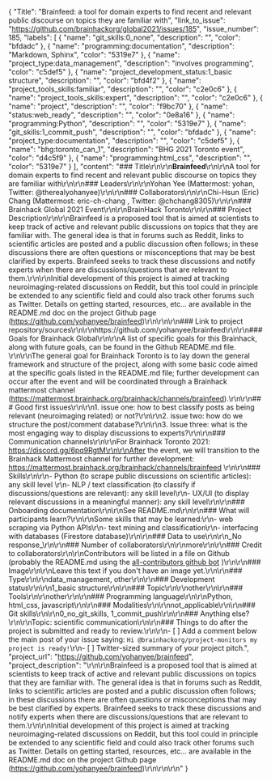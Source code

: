 {
  "Title": "Brainfeed: a tool for domain experts to find recent and relevant public discourse on topics they are familiar with",
  "link_to_issue": "https://github.com/brainhackorg/global2021/issues/185",
  "issue_number": 185,
  "labels": [
    {
      "name": "git_skills:0_none",
      "description": "",
      "color": "bfdadc"
    },
    {
      "name": "programming:documentation",
      "description": "Markdown, Sphinx",
      "color": "5319e7"
    },
    {
      "name": "project_type:data_management",
      "description": "involves programming",
      "color": "c5def5"
    },
    {
      "name": "project_development_status:1_basic structure",
      "description": "",
      "color": "bfd4f2"
    },
    {
      "name": "project_tools_skills:familiar",
      "description": "",
      "color": "c2e0c6"
    },
    {
      "name": "project_tools_skills:expert",
      "description": "",
      "color": "c2e0c6"
    },
    {
      "name": "project",
      "description": "",
      "color": "f9bc70"
    },
    {
      "name": "status:web_ready",
      "description": "",
      "color": "0e8a16"
    },
    {
      "name": "programming:Python",
      "description": "",
      "color": "5319e7"
    },
    {
      "name": "git_skills:1_commit_push",
      "description": "",
      "color": "bfdadc"
    },
    {
      "name": "project_type:documentation",
      "description": "",
      "color": "c5def5"
    },
    {
      "name": "bhg:toronto_can_1",
      "description": "BHG 2021 Toronto event",
      "color": "d4c5f9"
    },
    {
      "name": "programming:html_css",
      "description": "",
      "color": "5319e7"
    }
  ],
  "content": "### Title\r\n\r\n**Brainfeed**\r\n\r\nA tool for domain experts to find recent and relevant public discourse on topics they are familiar with\r\n\r\n### Leaders\r\n\r\nYohan Yee (Mattermost: yohan, Twitter: @therealyohanyee)\r\n\r\n### Collaborators\r\n\r\nChi-Hsun (Eric) Chang (Mattermost: eric-ch-chang , Twitter: @chchang8305)\r\n\r\n### Brainhack Global 2021 Event\r\n\r\nBrainHack Toronto\r\n\r\n### Project Description\r\n\r\nBrainfeed is a proposed tool that is aimed at scientists to keep track of active and relevant public discussions on topics that they are familiar with. The general idea is that in forums such as Reddit, links to scientific articles are posted and a public discussion often follows; in these discussions there are often questions or misconceptions that may be best clarified by experts. Brainfeed seeks to track these discussions and notify experts when there are discussions/questions that are relevant to them.\r\n\r\nInitial development of this project is aimed at tracking neuroimaging-related discussions on Reddit, but this tool could in principle be extended to any scientific field and could also track other forums such as Twitter. Details on getting started, resources, etc... are available in the README.md doc on the project Github page (https://github.com/yohanyee/brainfeed)\r\n\r\n\r\n### Link to project repository/sources\r\n\r\nhttps://github.com/yohanyee/brainfeed\r\n\r\n### Goals for Brainhack Global\r\n\r\nA list of specific goals for this Brainhack, along with future goals, can be found in the Github README.md file. \r\n\r\nThe general goal for Brainhack Toronto is to lay down the general framework and structure of the project, along with some basic code aimed at the specific goals listed in the README.md file; further development can occur after the event and will be coordinated through a Brainhack mattermost channel (https://mattermost.brainhack.org/brainhack/channels/brainfeed).\r\n\r\n### Good first issues\r\n\r\n1. issue one: how to best classify posts as being relevant (neuroimaging related) or not?\r\n\r\n2. issue two: how do we structure the post/comment database?\r\n\r\n3. Issue three: what is the most engaging way to display discussions to experts?\r\n\r\n### Communication channels\r\n\r\nFor Brainhack Toronto 2021: https://discord.gg/6pq9RgtM\r\n\r\nAfter the event, we will transition to the Brainhack Mattermost channel for further development: https://mattermost.brainhack.org/brainhack/channels/brainfeed \r\n\r\n### Skills\r\n\r\n- Python (to scrape public discussions on scientific articles): any skill level \r\n- NLP / text classification (to classify if discussions/questions are relevant): any skill level\r\n- UX/UI (to display relevant discussions in a meaningful manner): any skill level\r\n\r\n### Onboarding documentation\r\n\r\nSee README.md\r\n\r\n### What will participants learn?\r\n\r\nSome skills that may be learned:\r\n- web scraping via Python APIs\r\n- text mining and classification\r\n- interfacing with databases (Firestore database)\r\n\r\n### Data to use\r\n\r\n_No response_\r\n\r\n### Number of collaborators\r\n\r\nmore\r\n\r\n### Credit to collaborators\r\n\r\nContributors will be listed in a file on Github (probably the README.md using the [all-contributors github bot](https://github.com/all-contributors/all-contributors) )\r\n\r\n### Image\r\n\r\nLeave this text if you don't have an image yet.\r\n\r\n### Type\r\n\r\ndata_management, other\r\n\r\n### Development status\r\n\r\n1_basic structure\r\n\r\n### Topic\r\n\r\nother\r\n\r\n### Tools\r\n\r\nother\r\n\r\n### Programming language\r\n\r\nPython, html_css, javascript\r\n\r\n### Modalities\r\n\r\nnot_applicable\r\n\r\n### Git skills\r\n\r\n0_no_git_skills, 1_commit_push\r\n\r\n### Anything else?\r\n\r\nTopic: scientific communication\r\n\r\n### Things to do after the project is submitted and ready to review.\r\n\r\n- [ ] Add a comment below the main post of your issue saying: `Hi @brainhackorg/project-monitors my project is ready!`\r\n- [ ] Twitter-sized summary of your project pitch.",
  "project_url": "https://github.com/yohanyee/brainfeed",
  "project_description": "\r\n\r\nBrainfeed is a proposed tool that is aimed at scientists to keep track of active and relevant public discussions on topics that they are familiar with. The general idea is that in forums such as Reddit, links to scientific articles are posted and a public discussion often follows; in these discussions there are often questions or misconceptions that may be best clarified by experts. Brainfeed seeks to track these discussions and notify experts when there are discussions/questions that are relevant to them.\r\n\r\nInitial development of this project is aimed at tracking neuroimaging-related discussions on Reddit, but this tool could in principle be extended to any scientific field and could also track other forums such as Twitter. Details on getting started, resources, etc... are available in the README.md doc on the project Github page (https://github.com/yohanyee/brainfeed)\r\n\r\n\r\n"
}